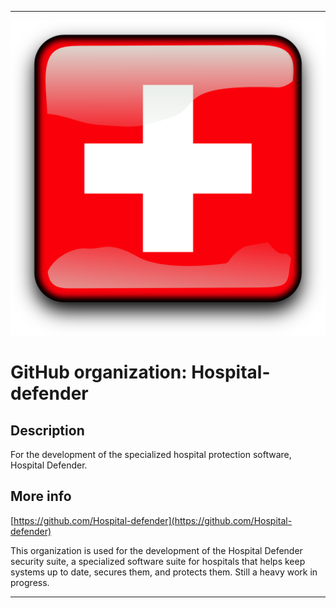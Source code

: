 
***

![SwissFlagJButton.png failed to load. The file may be missing or corrupt. Check the file path for errors first.](/AdditionalInfo/1/Hospital-defender/SwissFlagJButton.png)

# GitHub organization: Hospital-defender

## Description

For the development of the specialized hospital protection software, Hospital Defender.

## More info

[https://github.com/Hospital-defender](https://github.com/Hospital-defender)

This organization is used for the development of the Hospital Defender security suite, a specialized software suite for hospitals that helps keep systems up to date, secures them, and protects them. Still a heavy work in progress.

***
